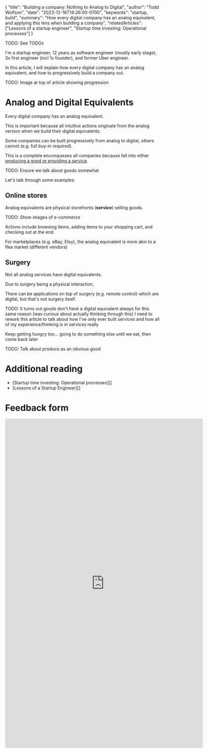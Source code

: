 {
  "title": "Building a company: Nothing to Analog to Digital",
  "author": "Todd Wolfson",
  "date": "2023-12-16T14:26:00-0700",
  "keywords": "startup, build",
  "summary": "How every digital company has an analog equivalent, and applying this lens when building a company",
  "relatedArticles": ["Lessons of a startup engineer", "Startup time investing: Operational processes"]
}

TODO: See TODOs

I'm a startup engineer; 12 years as software engineer (mostly early stage), 3x first engineer (incl 1x founder), and former Uber engineer.

In this article, I will explain how every digital company has an analog equivalent, and how to progressively build a company out.

TODO: Image at top of article showing progression

# Analog and Digital Equivalents
Every digital company has an analog equivalent.

This is important because all intuitive actions originate from the analog version when we build their digital equivalents.

Some companies can be built progressively from analog to digital, others cannot (e.g. full buy-in required).

This is a complete encompasses all companies because fall into either [producing a good or providing a service](https://www.investopedia.com/terms/c/currency.asp).

TODO: Ensure we talk about goods somewhat

Let's talk through some examples:

## Online stores
Analog equivalents are physical storefronts (**service**) selling goods.

TODO: Show images of e-commerce

Actions include browsing items, adding items to your shopping cart, and checking out at the end.

For marketplaces (e.g. eBay, Etsy), the analog equivalent is more akin to a flea market (different vendors)

## Surgery
Not all analog services have digital equivalents.

Due to surgery being a physical interaction,

There can be applications on top of surgery (e.g. remote control) which are digital, but that's not surgery itself.

TODO: It turns out goods don't have a digital equivalent always for this same reason (was curious about actually thinking through this)
I need to rework this article to talk about how I've only ever built services
and how all of my experience/thinking is in services really

Keep getting hungry too... going to do something else until we eat, then come back later

TODO: Talk about produce as an obvious good


# Additional reading
- [Startup time investing: Operational processes][]
- [Lessons of a Startup Engineer][]

# Feedback form
<iframe src="https://docs.google.com/forms/d/e/1FAIpQLSdJxgN6-7OFBfrRatS4iAa-MMiQdIu2noMX8I0GUooe6_Ut6g/viewform?embedded=true" width="640" height="1062" frameborder="0" marginheight="0" marginwidth="0">Loading feedback form…</iframe>
